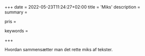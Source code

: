 +++
date = 2022-05-23T11:24:27+02:00
title = 'Miks'
description =
summary =

pris =


keywords =



+++


Hvordan sammensætter man det rette miks af tekster.

